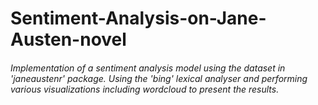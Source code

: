 # Sentiment-Analysis-on-Jane-Austen-novel


###### Implementation of a sentiment analysis model using the dataset in 'janeaustenr' package. Using the 'bing' lexical analyser and performing various visualizations including wordcloud to present the results.

